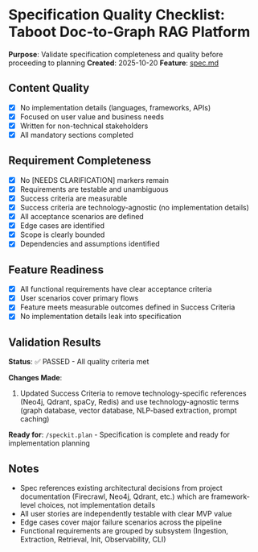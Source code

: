 # Specification Quality Checklist: Taboot Doc-to-Graph RAG Platform

**Purpose**: Validate specification completeness and quality before proceeding to planning
**Created**: 2025-10-20
**Feature**: [spec.md](../spec.md)

## Content Quality

- [x] No implementation details (languages, frameworks, APIs)
- [x] Focused on user value and business needs
- [x] Written for non-technical stakeholders
- [x] All mandatory sections completed

## Requirement Completeness

- [x] No [NEEDS CLARIFICATION] markers remain
- [x] Requirements are testable and unambiguous
- [x] Success criteria are measurable
- [x] Success criteria are technology-agnostic (no implementation details)
- [x] All acceptance scenarios are defined
- [x] Edge cases are identified
- [x] Scope is clearly bounded
- [x] Dependencies and assumptions identified

## Feature Readiness

- [x] All functional requirements have clear acceptance criteria
- [x] User scenarios cover primary flows
- [x] Feature meets measurable outcomes defined in Success Criteria
- [x] No implementation details leak into specification

## Validation Results

**Status**: ✅ PASSED - All quality criteria met

**Changes Made**:
1. Updated Success Criteria to remove technology-specific references (Neo4j, Qdrant, spaCy, Redis) and use technology-agnostic terms (graph database, vector database, NLP-based extraction, prompt caching)

**Ready for**: `/speckit.plan` - Specification is complete and ready for implementation planning

## Notes

- Spec references existing architectural decisions from project documentation (Firecrawl, Neo4j, Qdrant, etc.) which are framework-level choices, not implementation details
- All user stories are independently testable with clear MVP value
- Edge cases cover major failure scenarios across the pipeline
- Functional requirements are grouped by subsystem (Ingestion, Extraction, Retrieval, Init, Observability, CLI)
